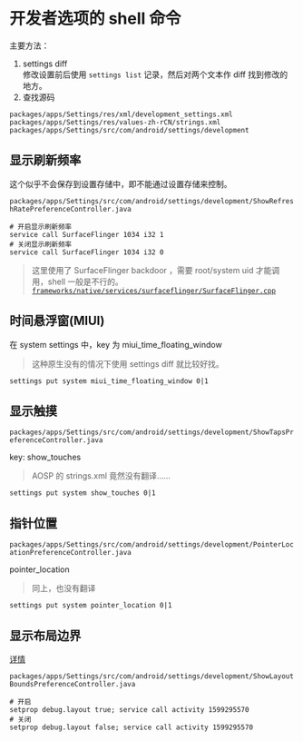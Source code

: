# 开发者选项的 shell 命令

主要方法：

1. settings diff  
修改设置前后使用 `settings list` 记录，然后对两个文本作 diff 找到修改的地方。
2. 查找源码
```
packages/apps/Settings/res/xml/development_settings.xml
packages/apps/Settings/res/values-zh-rCN/strings.xml
packages/apps/Settings/src/com/android/settings/development
```

## 显示刷新频率

这个似乎不会保存到设置存储中，即不能通过设置存储来控制。

`packages/apps/Settings/src/com/android/settings/development/ShowRefreshRatePreferenceController.java`

```
# 开启显示刷新频率
service call SurfaceFlinger 1034 i32 1
# 关闭显示刷新频率
service call SurfaceFlinger 1034 i32 0
```

> 这里使用了 SurfaceFlinger backdoor ，需要 root/system uid 才能调用，shell 一般是不行的。  
> [`frameworks/native/services/surfaceflinger/SurfaceFlinger.cpp`](https://android.googlesource.com/platform/frameworks/native/+/213454462ca60ec8af20f69a797bbef19712b85b/services/surfaceflinger/SurfaceFlinger.cpp#5980)

## 时间悬浮窗(MIUI)

在 system settings 中，key 为 miui_time_floating_window

> 这种原生没有的情况下使用 settings diff 就比较好找。

```
settings put system miui_time_floating_window 0|1
```

## 显示触摸

`packages/apps/Settings/src/com/android/settings/development/ShowTapsPreferenceController.java`

key: show_touches

> AOSP 的 strings.xml 竟然没有翻译……

```
settings put system show_touches 0|1
```

## 指针位置

`packages/apps/Settings/src/com/android/settings/development/PointerLocationPreferenceController.java`

pointer_location

> 同上，也没有翻译

`settings put system pointer_location 0|1`

## 显示布局边界

[详情](dark-mode-and-debug-layout.md)

`packages/apps/Settings/src/com/android/settings/development/ShowLayoutBoundsPreferenceController.java`

```
# 开启
setprop debug.layout true; service call activity 1599295570
# 关闭
setprop debug.layout false; service call activity 1599295570
```
